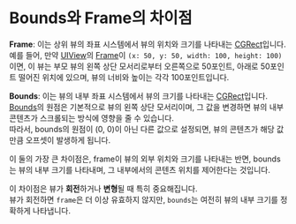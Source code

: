# Bounds와 Frame의 차이점

**Frame**: 이는 상위 뷰의 좌표 시스템에서 뷰의 위치와 크기를 나타내는 [CGRect]()입니다.<br/>
예를 들어, 만약 [UIView]()의 [Frame]()이 `(x: 50, y: 50, width: 100, height: 100)`이면, 이 뷰는 부모 뷰의 왼쪽 상단 모서리로부터 오른쪽으로 50포인트, 아래로 50포인트 떨어진 위치에 있으며, 뷰의 너비와 높이는 각각 100포인트입니다.

**Bounds**: 이는 뷰의 내부 좌표 시스템에서 뷰의 크기를 나타내는 [CGRect]()입니다. [Bounds]()의 원점은 기본적으로 뷰의 왼쪽 상단 모서리이며, 그 값을 변경하면 뷰의 내부 콘텐츠가 스크롤되는 방식에 영향을 줄 수 있습니다.<br/>
따라서, bounds의 원점이 (0, 0)이 아닌 다른 값으로 설정되면, 뷰의 콘텐츠가 해당 값만큼 오프셋이 발생하게 됩니다.

이 둘의 가장 큰 차이점은, frame이 뷰의 외부 위치와 크기를 나타내는 반면, bounds는 뷰의 내부 크기를 나타내며, 그 내부에서의 콘텐츠 위치를 제어한다는 것입니다.

이 차이점은 뷰가 **회전**하거나 **변형**될 때 특히 중요해집니다.<br/>
뷰가 회전하면 `frame`은 더 이상 유효하지 않지만, `bounds`는 여전히 뷰의 내부 크기를 정확하게 나타냅니다.
